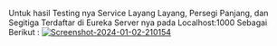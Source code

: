 Untuk hasil Testing nya Service Layang Layang, Persegi Panjang, dan Segitiga Terdaftar di Eureka Server nya pada Localhost:1000 Sebagai Berikut :
<a href="https://ibb.co/hg3HrXM"><img src="https://i.ibb.co/VLfDbHN/Screenshot-2024-01-02-210154.png" alt="Screenshot-2024-01-02-210154" border="0"></a>
